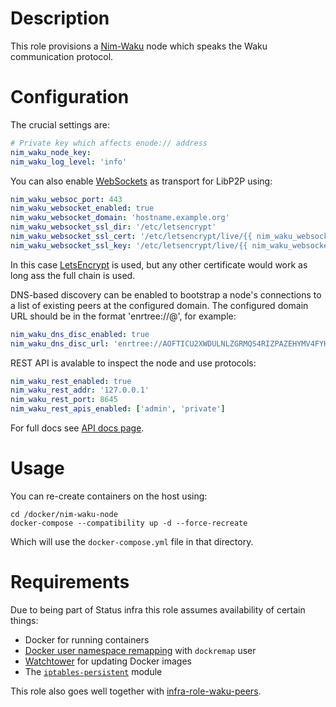 # Description

This role provisions a [Nim-Waku](https://github.com/status-im/nim-waku) node which speaks the Waku communication protocol.

# Configuration

The crucial settings are:
```yaml
# Private key which affects enode:// address
nim_waku_node_key: 
nim_waku_log_level: 'info'
```
You can also enable [WebSockets](https://en.wikipedia.org/wiki/WebSocket) as transport for LibP2P using:
```yaml
nim_waku_websoc_port: 443
nim_waku_websocket_enabled: true
nim_waku_websocket_domain: 'hostname.example.org'
nim_waku_websocket_ssl_dir: '/etc/letsencrypt'
nim_waku_websocket_ssl_cert: '/etc/letsencrypt/live/{{ nim_waku_websocket_domain }}/fullchain.pem'
nim_waku_websocket_ssl_key: '/etc/letsencrypt/live/{{ nim_waku_websocket_domain }}/privkey.pem'
```
In this case [LetsEncrypt](https://letsencrypt.org/) is used, but any other certificate would work as long ass the full chain is used.

DNS-based discovery can be enabled to bootstrap a node's connections to a list of existing peers at the configured domain.
The configured domain URL should be in the format 'enrtree://<key>@<fqdn>', for example:
```yaml
nim_waku_dns_disc_enabled: true
nim_waku_dns_disc_url: 'enrtree://AOFTICU2XWDULNLZGRMQS4RIZPAZEHYMV4FYHAPW563HNRAOERP7C@test.waku.nodes.status.im'
```
REST API is avalable to inspect the node and use protocols:
```yaml
nim_waku_rest_enabled: true
nim_waku_rest_addr: '127.0.0.1'
nim_waku_rest_port: 8645
nim_waku_rest_apis_enabled: ['admin', 'private']
```
For full docs see [API docs page](https://waku-org.github.io/waku-rest-api/).

# Usage

You can re-create containers on the host using:
```
cd /docker/nim-waku-node
docker-compose --compatibility up -d --force-recreate
```
Which will use the `docker-compose.yml` file in that directory.

# Requirements

Due to being part of Status infra this role assumes availability of certain things:

* Docker for running containers
* [Docker user namespace remapping](https://docs.docker.com/engine/security/userns-remap/) with `dockremap` user
* [Watchtower](https://github.com/containrrr/watchtower) for updating Docker images
* The [`iptables-persistent`](https://zertrin.org/projects/iptables-persistent/) module

This role also goes well together with [infra-role-waku-peers](https://github.com/status-im/infra-role-waku-peers).
